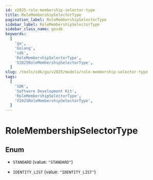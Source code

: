 ```yaml
---
id: v2025-role-membership-selector-type
title: RoleMembershipSelectorType
pagination_label: RoleMembershipSelectorType
sidebar_label: RoleMembershipSelectorType
sidebar_class_name: gosdk
keywords:
  [
    'go',
    'Golang',
    'sdk',
    'RoleMembershipSelectorType',
    'V2025RoleMembershipSelectorType',
  ]
slug: /tools/sdk/go/v2025/models/role-membership-selector-type
tags:
  [
    'SDK',
    'Software Development Kit',
    'RoleMembershipSelectorType',
    'V2025RoleMembershipSelectorType',
  ]
---
```


# RoleMembershipSelectorType

## Enum

- `STANDARD` (value: `"STANDARD"`)

- `IDENTITY_LIST` (value: `"IDENTITY_LIST"`)
